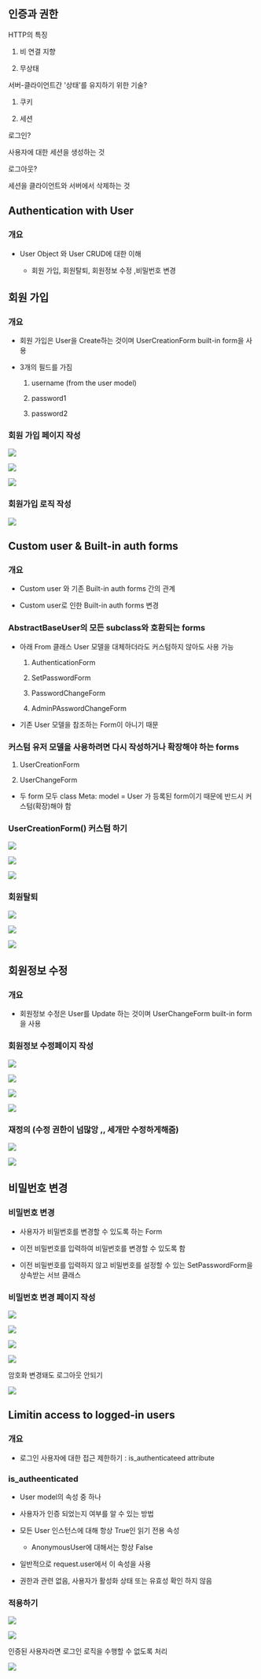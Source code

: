 ## 인증과 권한

HTTP의 특징

1. 비 연결 지향

2. 무상태

서버-클라이언트간 '상태'를 유지하기 위한 기술?

1. 쿠키

2. 세션

로그인?

사용자에 대한 세션을 생성하는 것

로그아웃?

세션을 클라이언트와 서버에서 삭제하는 것

## Authentication with User

### 개요

- User Object 와 User CRUD에 대한 이해
  
  - 회원 가입, 회원탈퇴, 회원정보 수정 ,비밀번호 변경

## 회원 가입

### 개요

- 회원 가입은 User을 Create하는 것이며 UserCreationForm built-in form을 사용

- 3개의 필드를 가짐
  
  1. username (from the user model)
  
  2. password1
  
  3. password2

### 회원 가입 페이지 작성

![](0323_필기_assets/2023-03-23-09-18-14-image.png)

![](0323_필기_assets/2023-03-23-09-18-24-image.png)

![](0323_필기_assets/2023-03-23-09-20-22-image.png)

### 회원가입 로직 작성

![](0323_필기_assets/2023-03-23-09-23-34-image.png)

## Custom user & Built-in auth forms

### 개요

- Custom user 와 기존 Built-in auth forms 간의 관계

- Custom user로 인한 Built-in auth forms 변경

### AbstractBaseUser의 모든 subclass와 호환되는 forms

- 아래 From 클래스 User 모델을 대체하더라도 커스텀하지 않아도 사용 가능
  
  1. AuthenticationForm
  
  2. SetPasswordForm
  
  3. PasswordChangeForm
  
  4. AdminPAsswordChangeForm

- 기존 User 모델을 참조하는 Form이 아니기 때문

### 커스텀 유저 모델을 사용하려면 다시 작성하거나 확장해야 하는 forms

1. UserCreationForm

2. UserChangeForm
- 두 form 모두 class Meta: model = User 가 등록된 form이기 때문에 반드시 커스텀(확장)해야 함

### UserCreationForm() 커스텀 하기

![](0323_필기_assets/2023-03-23-09-35-22-image.png)

![](0323_필기_assets/2023-03-23-09-36-58-image.png)

![](0323_필기_assets/2023-03-23-09-36-40-image.png)

### 회원탈퇴

![](0323_필기_assets/2023-03-23-10-08-27-image.png)

![](0323_필기_assets/2023-03-23-10-08-33-image.png)

![](0323_필기_assets/2023-03-23-10-08-38-image.png)

## 회원정보 수정

### 개요

- 회원정보 수정은 User를 Update 하는 것이며 UserChangeForm built-in form을 사용

### 회원정보 수정페이지 작성

![](0323_필기_assets/2023-03-23-10-07-19-image.png)

![](0323_필기_assets/2023-03-23-10-07-25-image.png)

![](0323_필기_assets/2023-03-23-10-07-31-image.png)

![](0323_필기_assets/2023-03-23-10-07-51-image.png)

### 재정의 (수정 권한이 넘많앙 ,, 세개만 수정하게해줌)

![](0323_필기_assets/2023-03-23-10-09-54-image.png)

![](0323_필기_assets/2023-03-23-10-16-15-image.png)

## 비밀번호 변경

### 비밀번호 변경

- 사용자가 비밀번호를 변경할 수 있도록 하는 Form

- 이전 비밀번호를 입력하여 비밀번호를 변경할 수 있도록 함

- 이전 비밀번호를 입력하지 않고 비밀번호를 설정할 수 있는 SetPasswordForm을 상속받는 서브 클래스

### 비밀번호 변경 페이지 작성

![](0323_필기_assets/2023-03-23-10-29-54-image.png)

![](0323_필기_assets/2023-03-23-10-29-58-image.png)

![](0323_필기_assets/2023-03-23-10-30-05-image.png)

![](0323_필기_assets/2023-03-23-10-30-13-image.png)

암호화 변경돼도 로그아웃 안되기

![](0323_필기_assets/2023-03-23-10-30-21-image.png)

## Limitin access to logged-in users

### 개요

- 로그인 사용자에 대한 접근 제한하기 : is_authenticateed attribute

### is_autheenticated

- User model의 속성 중 하나

- 사용자가 인증 되었는지 여부를 알 수 있는 방법

- 모든 User 인스턴스에 대해 항상 True인 읽기 전용 속성
  
  - AnonymousUser에 대해서는 항상 False

- 일반적으로 request.user에서 이 속성을 사용

- 권한과 관련 없음, 사용자가 활성화 상태 또는 유효성 확인 하지 않음

### 적용하기

![](0323_필기/2023-03-26-21-36-22-image.png)

![](0323_필기/2023-03-26-21-36-29-image.png)

인증된 사용자라면 로그인 로직을 수행할 수 없도록 처리

![](0323_필기/2023-03-26-21-36-35-image.png)
